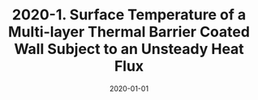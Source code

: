---
title: "2020-1. Surface Temperature of a Multi-layer Thermal Barrier Coated Wall Subject to an Unsteady Heat Flux"
collection: publications
permalink: 'https://doi.org/10.1016/j.ijheatmasstransfer.2020.119645'
excerpt:
date: 2020-01-01
venue: 'International Journal of Heat and Mass Transfer'
paperurl: 'https://doi.org/10.1016/j.ijheatmasstransfer.2020.119645'
citation: '<b>Koutsakis, G.</b>, G. F. Nellis, and J. B. Ghandhi, ``Surface Temperature of a Multi-layer Thermal Barrier Coated Wall Subject to an Unsteady Heat Flux.'' <i>International Journal of Heat and Mass Transfer</i> 155 (2020): 119645'
---